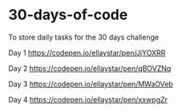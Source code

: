 # 30-days-of-code
To store daily tasks for the 30 days challenge

Day 1
https://codepen.io/ellaystar/pen/JjYOXRR

Day 2
https://codepen.io/ellaystar/pen/qBOVZNq

Day 3
https://codepen.io/ellaystar/pen/MWaOVeb

Day 4
https://codepen.io/ellaystar/pen/xxwpgZr
